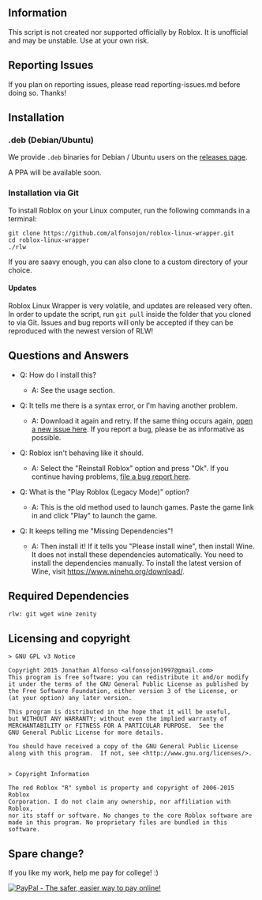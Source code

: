 ## Information
This script is not created nor supported officially by Roblox. It is unofficial and may be unstable. Use at your own risk.

## Reporting Issues
If you plan on reporting issues, please read reporting-issues.md before doing so. Thanks!

## Installation

### .deb (Debian/Ubuntu)

We provide `.deb` binaries for Debian / Ubuntu users on the [releases page](https://github.com/alfonsojon/roblox-linux-wrapper/releases). 

A PPA will be available soon.

### Installation via Git

To install Roblox on your Linux computer, run the following commands in a terminal:
```
git clone https://github.com/alfonsojon/roblox-linux-wrapper.git
cd roblox-linux-wrapper
./rlw
```
If you are saavy enough, you can also clone to a custom directory of your choice.

#### Updates

Roblox Linux Wrapper is very volatile, and updates are released very often. In order to update the script, run `git pull` inside the folder that you cloned to via Git. Issues and bug reports will only be accepted if they can be reproduced with the newest version of RLW!

## Questions and Answers

* Q: How do I install this?
  * A: See the usage section.

* Q: It tells me there is a syntax error, or I'm having another problem.
  * A: Download it again and retry. If the same thing occurs again, [open a new issue here][1]. If you report a bug, please be as informative as possible.

* Q: Roblox isn't behaving like it should.
  * A: Select the "Reinstall Roblox" option and press "Ok". If you continue having problems, [file a bug report here][1].

* Q: What is the "Play Roblox (Legacy Mode)" option?
  * A: This is the old method used to launch games. Paste the game link in and click "Play" to launch the game.

* Q: It keeps telling me "Missing Dependencies"!
  * A: Then install it! If it tells you "Please install wine", then install Wine. It does not install these dependencies automatically. You need to install the dependencies manually. To install the latest version of Wine, visit https://www.winehq.org/download/.


## Required Dependencies

    rlw: git wget wine zenity

  [1]: https://github.com/alfonsojon/roblox-linux-wrapper/issues

## Licensing and copyright

    > GNU GPL v3 Notice
    
    Copyright 2015 Jonathan Alfonso <alfonsojon1997@gmail.com>
    This program is free software: you can redistribute it and/or modify
    it under the terms of the GNU General Public License as published by
    the Free Software Foundation, either version 3 of the License, or
    (at your option) any later version.
    
    This program is distributed in the hope that it will be useful,
    but WITHOUT ANY WARRANTY; without even the implied warranty of
    MERCHANTABILITY or FITNESS FOR A PARTICULAR PURPOSE.  See the
    GNU General Public License for more details.
    
    You should have received a copy of the GNU General Public License
    along with this program.  If not, see <http://www.gnu.org/licenses/>.
    
    
    > Copyright Information
    
    The red Roblox "R" symbol is property and copyright of 2006-2015 Roblox
    Corporation. I do not claim any ownership, nor affiliation with Roblox,
    nor its staff or software. No changes to the core Roblox software are
    made in this program. No proprietary files are bundled in this software.

## Spare change?
If you like my work, help me pay for college! :)

[![PayPal - The safer, easier way to pay online!](https://www.paypalobjects.com/en_US/i/btn/btn_donateCC_LG.gif)](https://www.paypal.com/cgi-bin/webscr?cmd=_s-xclick&hosted_button_id=4LPXB3QJWVFQ6)
